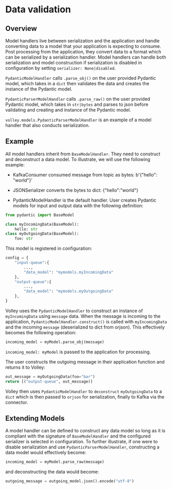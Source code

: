 # Data validation


## Overview
Model handlers live between serialization and the application and handle converting data to a model that your application is expecting to consume. Post processing from the application, they convert data to a format which can be serialized by a serialization handler. Model handlers can handle both serialization and model construction if serialization is disabled in configuration by setting `serializer: None|disabled`. 

`PydanticModelHandler` calls `.parse_obj()` on the user provided Pydantic model, which takes in a `dict` then validates the data and creates the instance of the Pydantic model.

`PydanticParserModelHandler` calls `.parse_raw()` on the user provided Pydantic model, which takes in `str|bytes` and parses to json before validating and creating and instance of the Pydantic model.

`volley.models.PydanticParserModelHandler` is an example of a model handler that also conducts serialization.

## Example
All model handlers inherit from `BaseModelHandler`. They need to construct and deconstruct a data model. To illustrate, we will use the following example:

- KafkaConsumer consumed message from topic as bytes: b'{"hello": "world"}'

- JSONSerializer converts the bytes to dict: {"hello":"world"}

- PydanticModelHandler is the default handler. User creates Pydantic models for input and output data with the following definition:


```python
from pydantic import BaseModel

class myIncomingData(BaseModel):
    hello: str
class myOutgoingData(BaseModel):
    foo: str
```

This model is registered in configuration:
```python
config = {
    "input-queue":{
        ...,
        "data_model": "mymodels.myIncomingData"
    },
    "output-queue":{
        ...,
        "data_model": "mymodels.myOutgoingData"
    },  
}
```

Volley uses the `PydanticModelHandler` to construct an instance of `myIncomingData` using `message` data. When the message is incoming to the application, `PydanticModelHandler.construct()` is called with `myIncomingData` and the incoming `message` (deserialized to dict from orjson). This effectively becomes the following operation:

```python
incoming_model = myModel.parse_obj(message)
```
`incoming_model: myModel` is passed to the application for processing.

The user constructs the outgoing message in their application function and returns it to Volley:
```python
out_message = myOutgoingData(foo="bar")
return [("output-queue", out_message)]
```

Volley then uses `PydanticModelHandler` to `deconstruct` `myOutgoingData` to a `dict` which is then passed to `orjson` for serialization, finally to Kafka via the connector.


## Extending Models

A model handler can be defined to construct any data model so long as it is compliant with the signature of `BaseModelHandler` and the configured serializer is selected in configuration. To further illustrate, if one were to disable serialization and use `PydanticParserModelHandler`, constructing a data model would effectively become:

```python
incoming_model = myModel.parse_raw(message)
```

and deconstructing the data would become:

```python
outgoing_message = outgoing_model.json().encode("utf-8")
```
